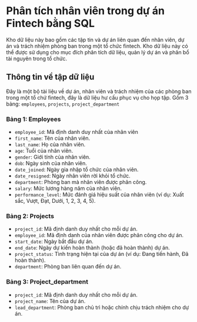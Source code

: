 # Phân tích nhân viên trong dự án Fintech bằng SQL
Kho dữ liệu này bao gồm các tập tin và dự án liên quan đến nhân viên, dự án và trách nhiệm phòng ban trong một tổ chức fintech. Kho dữ liệu này có thể được sử dụng cho mục đích phân tích dữ liệu, quản lý dự án và phân bổ tài nguyên trong tổ chức.
## Thông tin về tập dữ liệu
Đây là một bộ tài liệu về dự án, nhân viên và trách nhiệm của các phòng ban trong một tổ chứ fintech, đây là dữ liệu hư cấu phục vụ cho họp tập.
Gồm 3 bảng: `employees`, `projects`, `project_department`
### Bảng 1: Employees
- `employee_id`: Mã định danh duy nhất của nhân viên
- `first_name`: Tên của nhân viên.
- `last_name`: Họ của nhân viên.
- `age`: Tuổi của nhân viên.
- `gender`: Giới tính của nhân viên.
- `dob`: Ngày sinh của nhân viên.
- `date_joined`: Ngày gia nhập tổ chức của nhân viên.
- `date_resigned`: Ngày nhân viên rời khỏi tổ chức.
- `department`: Phòng ban mà nhân viên được phân công.
- `salary`: Mức lương hàng năm của nhân viên.
- `performance_level`: Mức đánh giá hiệu suất của nhân viên (ví dụ: Xuất sắc, Vượt, Đạt, Dưới, 1, 2, 3, 4, 5).
### Bảng 2: Projects
- `project_id`: Mã định danh duy nhất cho mỗi dự án.
- `employee_id`: Mã định danh của nhân viên được phân công cho dự án.
- `start_date`: Ngày bắt đầu dự án.
- `end_date`: Ngày dự kiến hoàn thành (hoặc đã hoàn thành) dự án.
- `project_status`: Tình trạng hiện tại của dự án (ví dụ: Đang tiến hành, Đã hoàn thành).
- `department`: Phòng ban liên quan đến dự án.
### Bảng 3: Project_department
- `project_id`: Mã định danh duy nhất cho mỗi dự án.
- `project_name`: Tên của dự án.
- `lead_department`: Phòng ban chủ trì hoặc chính chịu trách nhiệm cho dự án.
